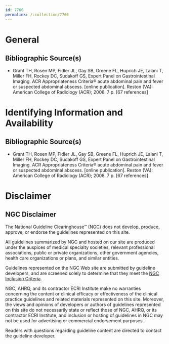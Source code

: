 ```yaml
---
id: 7760
permalink: /:collection/7760
---
```


# General

## Bibliographic Source(s)

- Grant TH, Rosen MP, Fidler JL, Gay SB, Greene FL, Huprich JE, Lalani T, Miller FH, Rockey DC, Sudakoff GS, Expert Panel on Gastrointestinal Imaging. ACR Appropriateness Criteria® acute abdominal pain and fever or suspected abdominal abscess. [online publication]. Reston (VA): American College of Radiology (ACR); 2008. 7 p. [67 references]

# Identifying Information and Availability

## Bibliographic Source(s)

- Grant TH, Rosen MP, Fidler JL, Gay SB, Greene FL, Huprich JE, Lalani T, Miller FH, Rockey DC, Sudakoff GS, Expert Panel on Gastrointestinal Imaging. ACR Appropriateness Criteria® acute abdominal pain and fever or suspected abdominal abscess. [online publication]. Reston (VA): American College of Radiology (ACR); 2008. 7 p. [67 references]

# Disclaimer

## NGC Disclaimer

The National Guideline Clearinghouse™ (NGC) does not develop, produce, approve, or endorse the guidelines represented on this site.

All guidelines summarized by NGC and hosted on our site are produced under the auspices of medical specialty societies, relevant professional associations, public or private organizations, other government agencies, health care organizations or plans, and similar entities.

Guidelines represented on the NGC Web site are submitted by guideline developers, and are screened solely to determine that they meet the [NGC Inclusion Criteria](/help-and-about/summaries/inclusion-criteria).

NGC, AHRQ, and its contractor ECRI Institute make no warranties concerning the content or clinical efficacy or effectiveness of the clinical practice guidelines and related materials represented on this site. Moreover, the views and opinions of developers or authors of guidelines represented on this site do not necessarily state or reflect those of NGC, AHRQ, or its contractor ECRI Institute, and inclusion or hosting of guidelines in NGC may not be used for advertising or commercial endorsement purposes.

Readers with questions regarding guideline content are directed to contact the guideline developer.

